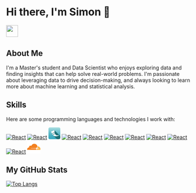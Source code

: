 # Hi there, I'm Simon 👋

<a href="https://www.linkedin.com/in/simonweigold/" target="_blank" rel="noreferrer"><img src="https://raw.githubusercontent.com/danielcranney/readme-generator/main/public/icons/socials/linkedin.svg" width="32" height="32" /></a>

## About Me
I'm a Master's student and Data Scientist who enjoys exploring data and finding insights that can help solve real-world problems. I'm passionate about leveraging data to drive decision-making, and always looking to learn more about machine learning and statistical analysis.

<!--
<p align="left">
  <span style="display: inline-block; vertical-align: top;">I'm a Master's student and Data Scientist who enjoys exploring data and finding insights that can help solve real-world problems. I'm passionate about leveraging data to drive decision-making, and always looking to learn more about machine learning and statistical analysis.</span>
  <span style="display: inline-block; vertical-align: top;"><img src="https://camo.githubusercontent.com/c1dcb74cc1c1835b1d716f5051499a2814c683c806b15f04b0eba492863703e9/68747470733a2f2f63646e2e6472696262626c652e636f6d2f75736572732f3733303730332f73637265656e73686f74732f363538313234332f6176656e746f2e676966" width="100"></span>
</p>
-->
## Skills

Here are some programming languages and technologies I work with:

<p align="left">
<a href="https://www.r-project.org/" target="_blank" rel="noreferrer"><img src="https://www.r-project.org/Rlogo.png" width="36" height="36" alt="React" /></a>
<a href="https://www.python.org/" target="_blank" rel="noreferrer"><img src="https://github.com/yurijserrano/Github-Profile-Readme-Logos/blob/master/programming%20languages/python.svg" width="36" height="36" alt="React" /></a>
<a href="https://flask.palletsprojects.com/en/3.0.x/" target="_blank" rel="noreferrer"><img src="https://github.com/simonweigold/simonweigold/blob/main/imgs/flask.png" width="32" height="32" alt="React" /></a>
<!--
<a href="https://www.ibm.com/de-de/products/spss-statistics" target="_blank" rel="noreferrer"><img src="https://freepngimg.com/thumb/ibm/74720-statistics-ibm-analysis-spss-data-modeler.png" width="36" height="36" alt="React" /></a>
<a href="https://code.visualstudio.com/" target="_blank" rel="noreferrer"><img src="https://github.com/yurijserrano/Github-Profile-Readme-Logos/blob/master/text%20editors/vscode.svg" width="36" height="36" alt="React" /></a>
-->
<a href="https://developer.mozilla.org/en-US/docs/Glossary/HTML5" target="_blank" rel="noreferrer"><img src="https://github.com/yurijserrano/Github-Profile-Readme-Logos/blob/master/others/html.svg" width="36" height="36" alt="React" /></a>
<a href="https://developer.mozilla.org/en-US/docs/Web/CSS" target="_blank" rel="noreferrer"><img src="https://github.com/yurijserrano/Github-Profile-Readme-Logos/blob/master/others/css.svg" width="36" height="36" alt="React" /></a>
<a href="https://developer.mozilla.org/en-US/docs/Web/JavaScript" target="_blank" rel="noreferrer"><img src="https://github.com/yurijserrano/Github-Profile-Readme-Logos/blob/master/programming%20languages/javascript.svg" width="36" height="36" alt="React" /></a>
<a href="https://www.postgresql.org/" target="_blank" rel="noreferrer"><img src="https://upload.wikimedia.org/wikipedia/commons/2/29/Postgresql_elephant.svg" width="36" height="36" alt="React" /></a>
<a href="https://www.usebruno.com/" target="_blank" rel="noreferrer"><img src="https://raw.githubusercontent.com/usebruno/bruno/main/assets/images/logo-transparent.png" width="36" height="36" alt="React" /></a>
<!--
<a href="https://www.json.org/json-de.html" target="_blank" rel="noreferrer"><img src="https://github.com/yurijserrano/Github-Profile-Readme-Logos/blob/master/others/json.svg" width="36" height="36" alt="React" /></a>
-->
<a href="https://git-scm.com/" target="_blank" rel="noreferrer"><img src="https://git-scm.com/images/logos/downloads/Git-Icon-1788C.svg" width="36" height="36" alt="React" /></a>
<!--
<a href="https://obsidian.md/" target="_blank" rel="noreferrer"><img src="https://upload.wikimedia.org/wikipedia/commons/6/60/Obsidian_software_logo.svg" width="36" height="36" alt="React" /></a>
-->
<a href="https://azure.microsoft.com/" target="_blank" rel="noreferrer"><img src="https://upload.wikimedia.org/wikipedia/commons/f/fa/Microsoft_Azure.svg" width="36" height="36" alt="React" /></a>
<!--
<a href="https://jupyter.org/" target="_blank" rel="noreferrer"><img src="https://upload.wikimedia.org/wikipedia/commons/3/38/Jupyter_logo.svg" width="36" height="36" alt="React" /></a>
<a href="https://www.docker.com/" target="_blank" rel="noreferrer"><img src="https://cdn.worldvectorlogo.com/logos/docker.svg" width="36" height="36" alt="React" /></a>
-->
<a href="https://www.cloudflare.com/" target="_blank" rel="noreferrer"><img src="https://github.com/simonweigold/simonweigold/blob/main/imgs/cloudflare_logo_icon_170372.png" width="36" height="36" alt="React" /></a>


## My GitHub Stats

[![Top Langs](https://github-readme-stats.vercel.app/api/top-langs/?username=simonweigold&layout=compact&bg_color=000000&text_color=ffffff&hide_border=true&hide=html&langs_count=10&&size_weight=0.5&count_weight=0.5)](https://github.com/anuraghazra/github-readme-stats)

<!--
## Some of my projects
<table>
<tr>

|Title | Technologies|
|--|--|
| [Spotify Network Analysis](https://github.com/simonweigold/spotify-charts-network) | <a href="https://developer.spotify.com/documentation/web-api" target="_blank" rel="noreferrer"><img src="https://upload.wikimedia.org/wikipedia/commons/1/19/Spotify_logo_without_text.svg" width="36" height="36" alt="React" /></a> <a href="https://igraph.org/" target="_blank" rel="noreferrer"><img src="https://avatars.githubusercontent.com/u/3735184?s=280&v=4" width="36" height="36" alt="React" /></a> <a href="https://gephi.org/" target="_blank" rel="noreferrer"><img src="https://infoactivismo.org/wp-content/uploads/2012/12/Screenshot-2019-09-23-at-15.47.06.png" width="36" height="36" alt="React" /></a> <a href="https://glmnet.stanford.edu/articles/glmnet.html" target="_blank" rel="noreferrer"><img src="https://glmnet.stanford.edu/reference/figures/logo.png" width="36" height="36" alt="React" /></a> <a href="https://topepo.github.io/caret/" target="_blank" rel="noreferrer"><img src="https://machinelearningmastery.com/wp-content/uploads/2014/09/Caret-package-in-R.png" width="36" height="36" alt="React" /></a> |
| [Spaceship Titanic Machine Learning Classification](https://github.com/simonweigold/spaceship-titanic) | <a href="https://www.tidymodels.org/" target="_blank" rel="noreferrer"><img src="https://tidymodels.tidymodels.org/logo.png" width="36" height="36" alt="React" /></a> <a href="https://www.tidyverse.org/" target="_blank" rel="noreferrer"><img src="https://tidyverse.tidyverse.org/logo.png" width="36" height="36" alt="React" /></a> <a href="https://ggplot2.tidyverse.org/" target="_blank" rel="noreferrer"><img src="https://ggplot2.tidyverse.org/logo.png" width="36" height="36" alt="React" /></a> |
| [Twitter Sentiment Analysis](https://github.com/simonweigold/twitter-sentiment-analysis) | <a href="https://www.nltk.org/_modules/nltk/sentiment/vader.html" target="_blank" rel="noreferrer"><img src="https://miro.medium.com/v2/resize:fit:4800/0*zKRz1UgqpOZ4bvuA" width="36" height="36" alt="React" /></a> <a href="https://huggingface.co/cardiffnlp/twitter-roberta-base-sentiment" target="_blank" rel="noreferrer"><img src="https://huggingface.co/front/assets/huggingface_logo-noborder.svg" width="36" height="36" alt="React" /></a> <a href="https://ggplot2.tidyverse.org/" target="_blank" rel="noreferrer"><img src="https://ggplot2.tidyverse.org/logo.png" width="36" height="36" alt="React" /></a> <a href="https://www.tidyverse.org/" target="_blank" rel="noreferrer"><img src="https://tidyverse.tidyverse.org/logo.png" width="36" height="36" alt="React" /></a> |
| [Data Mining](https://github.com/simonweigold/data-mining-capstone-project) | <a href="https://developer.mozilla.org/en-US/docs/Web/HTTP?retiredLocale=de" target="_blank" rel="noreferrer"><img src="https://upload.wikimedia.org/wikipedia/commons/5/5b/HTTP_logo.svg" width="36" height="36" alt="React" /></a> <a href="https://ggplot2.tidyverse.org/" target="_blank" rel="noreferrer"><img src="https://ggplot2.tidyverse.org/logo.png" width="36" height="36" alt="React" /></a> <a href="https://www.tidyverse.org/" target="_blank" rel="noreferrer"><img src="https://tidyverse.tidyverse.org/logo.png" width="36" height="36" alt="React" /></a> <a href="https://rmarkdown.rstudio.com/" target="_blank" rel="noreferrer"><img src="https://ulyngs.github.io/rmarkdown-workshop/slides/figures/rmarkdown.png" width="36" height="36" alt="React" /></a> |
| [Battleships](https://github.com/simonweigold/battleships) | <a href="https://www.python.org/" target="_blank" rel="noreferrer"><img src="https://github.com/yurijserrano/Github-Profile-Readme-Logos/blob/master/programming%20languages/python.svg" width="36" height="36" alt="React" /></a> |

</td>
-->
<!--
<a href="https://github.com/" target="_blank" rel="noreferrer"><img src="https://github.com/yurijserrano/Github-Profile-Readme-Logos/blob/master/cloud/github.svg" width="36" height="36" alt="React" /></a>
- ![SQL](https://img.shields.io/badge/-SQL-4479A1?style=flat-square&logo=MySQL&logoColor=white)
- [![HTML](https://img.shields.io/badge/-HTML-E34F26?style=flat-square&logo=HTML5&logoColor=white)]()
<a href="https://pytorch.org/" target="_blank" rel="noreferrer"><img src="https://pytorch.org/assets/images/pytorch-logo.png" width="36" height="36" alt="React" /></a>
<a href="https://www.tensorflow.org/" target="_blank" rel="noreferrer"><img src="https://upload.wikimedia.org/wikipedia/commons/2/2d/Tensorflow_logo.svg" width="36" height="36" alt="React" /></a>

[![Top Langs](https://github-readme-stats.vercel.app/api/top-langs/?username=simonweigold&layout=compact&bg_color=000000&text_color=ffffff&hide_border=true&hide=html&langs_count=10&&size_weight=0.5&count_weight=0.5)](https://github.com/anuraghazra/github-readme-stats)

<a href="http://www.github.com/simonweigold"><img src="https://github-readme-stats.vercel.app/api?username=simonweigold&show_icons=true&hide=contribs&count_private=true&title_color=0891b2&text_color=ffffff&icon_color=0891b2&bg_color=1c1917&hide_border=true&show_icons=true" alt="Simon Weigold's GitHub stats" /></a>


## Projects

Here are some projects I've worked on:

- [Project 1](Link to project)
- [Project 2](Link to project)

## Contact Me

You can reach me at simon.weigold@stud.unilu.ch or connect with me on [LinkedIn](Your LinkedIn URL).
-->

<!--
**simonweigold/simonweigold** is a ✨ _special_ ✨ repository because its `README.md` (this file) appears on your GitHub profile.

Here are some ideas to get you started:

- 🔭 I’m currently working on ...
- 🌱 I’m currently learning ...
- 👯 I’m looking to collaborate on ...
- 🤔 I’m looking for help with ...
- 💬 Ask me about ...
- 📫 How to reach me: ...
- 😄 Pronouns: ...
- ⚡ Fun fact: ...
-->
